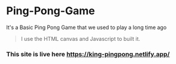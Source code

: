# Ping-Pong-Game

It's a Basic Ping Pong Game that we used to play a long time ago
> I use the HTML canvas and Javascript to built it.

### This site is live here https://king-pingpong.netlify.app/
